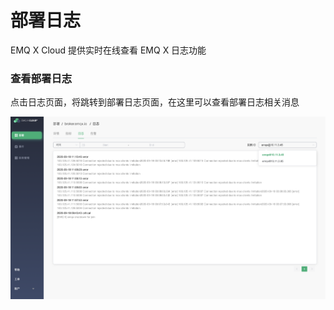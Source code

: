 # 部署日志

EMQ X Cloud 提供实时在线查看 EMQ X 日志功能



### 查看部署日志

点击日志页面，将跳转到部署日志页面，在这里可以查看部署日志相关消息

![view_log](_assets/logs.png)

